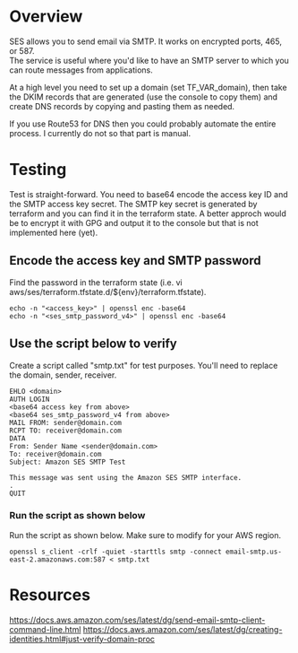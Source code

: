 
# Overview

SES allows you to send email via SMTP.  It works on encrypted ports, 465, or 587.  
The service is useful where you'd like to have an SMTP server to which you can 
route messages from applications.

At a high level you need to set up a domain (set TF_VAR_domain), then take the 
DKIM records that are generated (use the console to copy them) and create DNS 
records by copying and pasting them as needed.  

If you use Route53 for DNS then you could probably automate the entire process.  I 
currently do not so that part is manual.

# Testing

Test is straight-forward.  You need to base64 encode the access key ID and the 
SMTP access key secret.  The SMTP key secret is generated by terraform and you 
can find it in the terraform state.  A better approch would be to encrypt it with
GPG and output it to the console but that is not implemented here (yet).

## Encode the access key and SMTP password

Find the password in the terraform state (i.e. vi aws/ses/terraform.tfstate.d/${env}/terraform.tfstate).

```
echo -n "<access_key>" | openssl enc -base64
echo -n "<ses_smtp_password_v4>" | openssl enc -base64
```

## Use the script below to verify

Create a script called "smtp.txt" for test purposes.  You'll need to replace the 
domain, sender, receiver.

```
EHLO <domain>
AUTH LOGIN
<base64 access key from above>
<base64 ses_smtp_password_v4 from above>
MAIL FROM: sender@domain.com
RCPT TO: receiver@domain.com
DATA
From: Sender Name <sender@domain.com>
To: receiver@domain.com
Subject: Amazon SES SMTP Test

This message was sent using the Amazon SES SMTP interface.
.
QUIT
```

### Run the script as shown below

Run the script as shown below.  Make sure to modify for your AWS region.

```
openssl s_client -crlf -quiet -starttls smtp -connect email-smtp.us-east-2.amazonaws.com:587 < smtp.txt
```

# Resources

https://docs.aws.amazon.com/ses/latest/dg/send-email-smtp-client-command-line.html
https://docs.aws.amazon.com/ses/latest/dg/creating-identities.html#just-verify-domain-proc